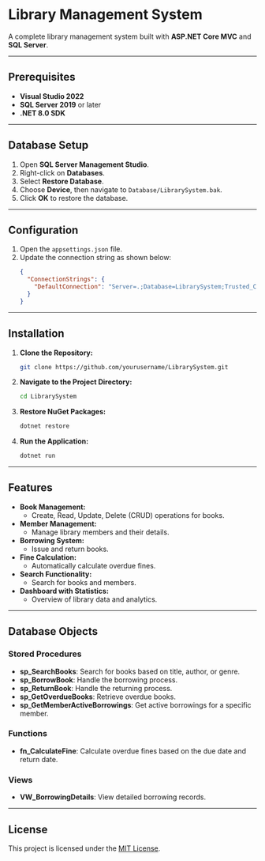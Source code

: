 # Library Management System

A complete library management system built with **ASP.NET Core MVC** and **SQL Server**.

---

## Prerequisites

- **Visual Studio 2022**
- **SQL Server 2019** or later
- **.NET 8.0 SDK**

---

## Database Setup

1. Open **SQL Server Management Studio**.
2. Right-click on **Databases**.
3. Select **Restore Database**.
4. Choose **Device**, then navigate to `Database/LibrarySystem.bak`.
5. Click **OK** to restore the database.

---

## Configuration

1. Open the `appsettings.json` file.
2. Update the connection string as shown below:
   ```json
   {
     "ConnectionStrings": {
       "DefaultConnection": "Server=.;Database=LibrarySystem;Trusted_Connection=True;TrustServerCertificate=True;"
     }
   }
   ```

---

## Installation

1. **Clone the Repository:**
   ```bash
   git clone https://github.com/yourusername/LibrarySystem.git
   ```

2. **Navigate to the Project Directory:**
   ```bash
   cd LibrarySystem
   ```

3. **Restore NuGet Packages:**
   ```bash
   dotnet restore
   ```

4. **Run the Application:**
   ```bash
   dotnet run
   ```

---

## Features

- **Book Management:**
  - Create, Read, Update, Delete (CRUD) operations for books.
- **Member Management:**
  - Manage library members and their details.
- **Borrowing System:**
  - Issue and return books.
- **Fine Calculation:**
  - Automatically calculate overdue fines.
- **Search Functionality:**
  - Search for books and members.
- **Dashboard with Statistics:**
  - Overview of library data and analytics.

---

## Database Objects

### Stored Procedures

- **sp_SearchBooks**: Search for books based on title, author, or genre.
- **sp_BorrowBook**: Handle the borrowing process.
- **sp_ReturnBook**: Handle the returning process.
- **sp_GetOverdueBooks**: Retrieve overdue books.
- **sp_GetMemberActiveBorrowings**: Get active borrowings for a specific member.

### Functions

- **fn_CalculateFine**: Calculate overdue fines based on the due date and return date.

### Views

- **VW_BorrowingDetails**: View detailed borrowing records.

---

## License

This project is licensed under the [MIT License](LICENSE).



